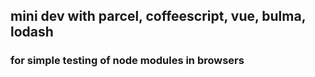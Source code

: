 ## mini dev with parcel, coffeescript, vue, bulma, lodash
### for simple testing of node modules in browsers
